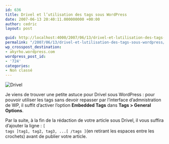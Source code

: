 ```yaml
---
id: 636
title: Drivel et l’utilisation des tags sous WordPress
date: 2007-06-13 20:40:11.000000000 +00:00
author: cedric
layout: post

guid: http://localhost:4000/2007/06/13/drivel-et-lutilisation-des-tags-sous-wordpress.html
permalink: "/2007/06/13/drivel-et-lutilisation-des-tags-sous-wordpress/"
wp_crosspost_destination:
- akyrho.wordpress.com
wordpress_post_id:
- '724'
categories:
- Non classé
---
```

![Drivel](/images/2007/06/drivel-reflexion.jpg)

Je viens de trouver une petite astuce pour Drivel sous WordPress : pour pouvoir utiliser les tags sans devoir repasser par l’interface d’admnistration de WP, il suffit d’activer l’option **Embedded Tags** dans **Tags > General Options**.

Par la suite, à la fin de la rédaction de votre article sous Drivel, il vous suffira d’ajouter la ligne : <code class="highlighter-rouge">[ tags ]tag1, tag2, tag3, ...[ /tags ]</code>(en retirant les espaces entre les crochets) avant de publier votre article.